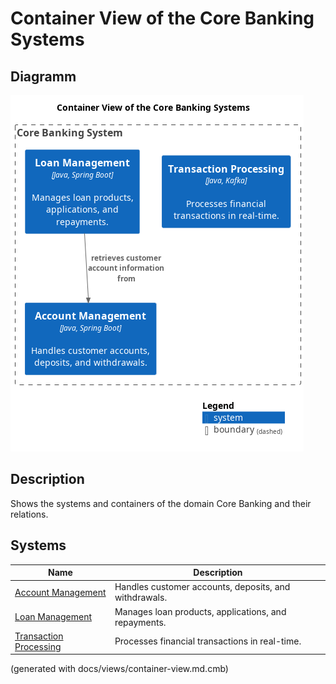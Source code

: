 # Container View of the Core Banking Systems

## Diagramm
![Container View of the Core Banking Systems](../../mybank/core-banking/container-view.png)

## Description
Shows the systems and containers of the domain Core Banking and their relations.
## Systems
| Name | Description |
|---|---|
| [Account Management](../../mybank/core-banking/account-management-system.md) | Handles customer accounts, deposits, and withdrawals. |
| [Loan Management](../../mybank/core-banking/loan-management-system.md) | Manages loan products, applications, and repayments. |
| [Transaction Processing](../../mybank/core-banking/transaction-processing-system.md) | Processes financial transactions in real-time. |


(generated with docs/views/container-view.md.cmb)
